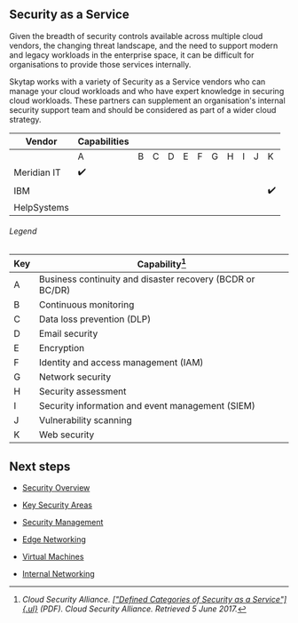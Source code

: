 ## Security as a Service

Given the breadth of security controls available across multiple cloud
vendors, the changing threat landscape, and the need to support modern
and legacy workloads in the enterprise space, it can be difficult for
organisations to provide those services internally.

Skytap works with a variety of Security as a Service vendors who can
manage your cloud workloads and who have expert knowledge in securing
cloud workloads. These partners can supplement an organisation's
internal security support team and should be considered as part of a
wider cloud strategy.

  |     Vendor         |     Capabilities    |          |          |          |          |          |          |          |          |          |          |
|--------------------|---------------------|----------|----------|----------|----------|----------|----------|----------|----------|----------|----------|
|                    |     A               |     B    |     C    |     D    |     E    |     F    |     G    |     H    |     I    |     J    |     K    |
|     Meridian IT    |     ✔️               |          |          |          |          |          |          |          |          |          |          |
|     IBM            |                     |          |          |          |          |          |          |          |          |          |     ✔️    |
| HelpSystems        |                     |          |          |          |          |          |          |          |          |          |          |  


###### *Legend*

| Key      | Capability[^1]                                                     |
|----------|--------------------------------------------------------------------|
|     A    |     Business   continuity and disaster recovery (BCDR or BC/DR)    |
|     B    |     Continuous monitoring                                          |
|     C    |     Data loss prevention (DLP)                                     |
|     D    |     Email security                                                 |
|     E    |     Encryption                                                     |
|     F    |     Identity and access management (IAM)                           |
|     G    |     Network security                                               |
|     H    |     Security assessment                                            |
|     I    |     Security information and event management (SIEM)               |
|     J    |     Vulnerability scanning                                         |
|     K    |     Web security                                                   |




## Next steps

* [Security Overview](./README.md)  
* [Key Security Areas](./keysecurityareas.md)

* [Security Management](./securitymanagement.md)  

* [Edge Networking](./edgenetworking.md) 

* [Virtual Machines](./virtualmachines.md) 

* [Internal Networking](./internalnetworking.md) 
[^1]: *Cloud Security Alliance. [[\"Defined Categories of Security as a
    Service\"]{.ul}](https://downloads.cloudsecurityalliance.org/assets/research/security-as-a-service/csa-categories-securities-prep.pdf)
    (PDF). Cloud Security Alliance. Retrieved 5 June 2017.*